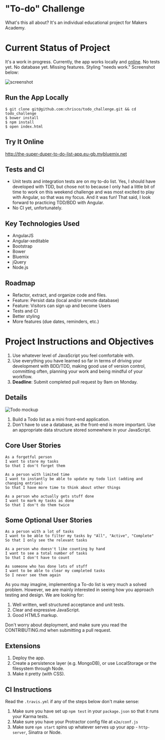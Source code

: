 # "To-do" Challenge

What's this all about?  It's an individual educational project for Makers Academy.

# Current Status of Project

It's a work in progress.  Currently, the app works locally and [online](http://the-super-duper-to-do-list-app.eu-gb.mybluemix.net/).  No tests yet.  No database yet.  Missing features.  Styling "needs work."  Screenshot below:

![screenshot](https://github.com/chrisco/todo_challenge/blob/master/screenshot.png?raw=true)

## Run the App Locally

````
$ git clone git@github.com:chrisco/todo_challenge.git && cd todo_challenge
$ bower install
$ npm install
$ open index.html
````

## Try It Online

http://the-super-duper-to-do-list-app.eu-gb.mybluemix.net

## Tests and CI

* Unit tests and integration tests are on my to-do list.  Yes, I should have developed with TDD, but chose not to because I only had a little bit of time to work on this weekend challenge and was most excited to play with Angular, so that was my focus.  And it was fun!  That said, I look forward to practicing TDD/BDD with Angular.
* No CI yet, unfortunately.

## Key Technologies Used

* AngularJS
* Angular-xeditable
* Bootstrap
* Bower
* Bluemix
* jQuery
* Node.js

## Roadmap

* Refactor, extract, and organize code and files.
* Feature: Persist data (local and/or remote database)
* Feature: Visitors can sign up and become Users
* Tests and CI
* Better styling
* More features (due dates, reminders, etc.)

# Project Instructions and Objectives

1) Use whatever level of JavaScript you feel comfortable with.
2) Use everything you have learned so far in terms of driving your development with BDD/TDD, making good use of version control, committing often, planning your work and being mindful of your workflow.
3) **Deadline**: Submit completed pull request by 9am on Monday.

## Details

![Todo mockup](https://makersacademy.mybalsamiq.com/mockups/2914603.png?key=afabb09aef2901a2732515ae4349c1ec0458294b)

1) Build a Todo list as a mini front-end application.
2) Don't have to use a database, as the front-end is more important.  Use an appropriate data structure stored somewhere in your JavaScript.

## Core User Stories

```
As a forgetful person
I want to store my tasks
So that I don't forget them

As a person with limited time
I want to instantly be able to update my todo list (adding and changing entries)
So that I have more time to think about other things

As a person who actually gets stuff done
I want to mark my tasks as done
So that I don't do them twice
```

## Some Optional User Stories

```
As a person with a lot of tasks
I want to be able to filter my tasks by "All", "Active", "Complete"
So that I only see the relevant tasks

As a person who doesn't like counting by hand
I want to see a total number of tasks
So that I don't have to count

As someone who has done lots of stuff
I want to be able to clear my completed tasks
So I never see them again
```

As you may imagine, implementing a To-do list is very much a solved problem. However, we are mainly interested in seeing how you approach testing and design. We are looking for:

1) Well written, well structured acceptance and unit tests.
2) Clear and expressive JavaScript.
3) Good HTML5 markup.

Don't worry about deployment, and make sure you read the CONTRIBUTING.md when submitting a pull request.

## Extensions

1) Deploy the app.
2) Create a persistence layer (e.g. MongoDB), or use LocalStorage or the filesystem through Node.
3) Make it pretty (with CSS).

## CI Instructions

Read the `.travis.yml` if any of the steps below don't make sense:

1) Make sure you have set up `npm test` in your `package.json` so that it runs your Karma tests.
2) Make sure you have your Protractor config file at `e2e/conf.js`
3) Make sure `npm start` spins up whatever serves up your app - `http-server`, Sinatra or Node.
